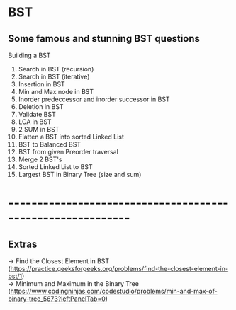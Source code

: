 # BST
## Some famous and stunning BST  questions
Building a BST
1) Search in BST (recursion)
2) Search in BST (iterative)
3) Insertion in BST
4) Min and Max node in BST
5) Inorder predeccessor and inorder successor in BST
6) Deletion in BST
7) Validate BST
8) LCA in BST
9) 2 SUM in BST
10) Flatten a BST into sorted Linked List
11) BST to Balanced BST
12) BST from given Preorder traversal
13) Merge 2 BST's
14) Sorted Linked List to BST
15) Largest BST in Binary Tree (size and sum)
# -----------------------------------------------------------
## Extras
-> Find the Closest Element in BST (https://practice.geeksforgeeks.org/problems/find-the-closest-element-in-bst/1)  
-> Minimum and Maximum in the Binary Tree (https://www.codingninjas.com/codestudio/problems/min-and-max-of-binary-tree_5673?leftPanelTab=0)
